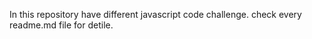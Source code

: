 In this repository have different javascript code challenge. check every readme.md file for detile.
